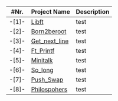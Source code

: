 |  #Nr. | Project Name | Description | 
| :---: | ------------ | ----------- |
| -[1]- | [Libft](libft) | test |
| -[2]- | [Born2beroot](Born2beroot) | test |
| -[3]- | [Get_next_line](get_next_line) | test |
| -[4]- | [Ft_Printf](printf) | test |
| -[5]- | [Minitalk](minitalk) | test |
| -[6]- | [So_long](so_long) | test |
| -[7]- | [Push_Swap](push_swap) | test |
| -[8]- | [Philospohers](Philosophers) | test |
